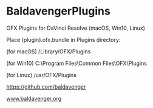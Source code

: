 # BaldavengerPlugins
OFX Plugins for DaVinci Resolve (macOS, Win10, Linux)

Place (plugin).ofx.bundle in Plugins directory:

(for macOS) 
/Library/OFX/Plugins

(for Win10) 
C:\Program Files\Common Files\OFX\Plugins

(for Linux) 
/usr/OFX/Plugins


https://github.com/baldavenger

www.baldavenger.org
